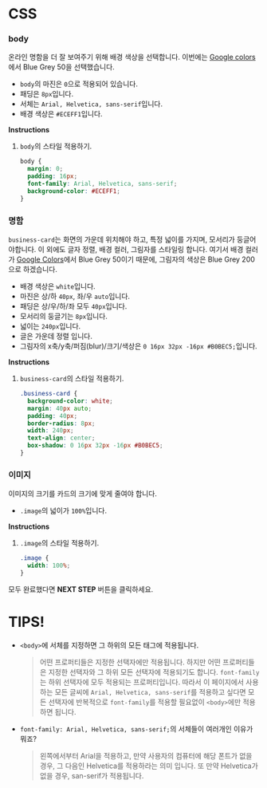 # CSS
### body 
온라인 명함을 더 잘 보여주기 위해 배경 색상을 선택합니다. 이번에는 [Google colors][1]에서 Blue Grey 50을 선택했습니다.
* `body`의 마진은 `0`으로 적용되어 있습니다.
* 패딩은 `8px`입니다. 
* 서체는 `Arial, Helvetica, sans-serif`입니다.
* 배경 색상은 `#ECEFF1`입니다.

**Instructions**
1. `body`의 스타일 적용하기. 
    ```css
    body {
      margin: 0;
      padding: 16px;
      font-family: Arial, Helvetica, sans-serif;
      background-color: #ECEFF1;
    }
    ```



### 명함
`business-card`는 화면의 가운데 위치해야 하고, 특정 넓이를 가지며, 모서리가 둥글어야합니다. 이 외에도 글자 정렬, 배경 컬러, 그림자를 스타일링 합니다. 여기서 배경 컬러가 [Google Colors][1]에서 Blue Grey 50이기 때문에, 그림자의 색상은 Blue Grey 200으로 하겠습니다. 
* 배경 색상은 `white`입니다.
* 마진은 상/하 `40px`, 좌/우 `auto`입니다.
* 패딩은 상/우/하/좌 모두 `40px`입니다.
* 모서리의 둥글기는 `8px`입니다.
* 넓이는 `240px`입니다. 
* 글은 가운데 정렬 입니다.
* 그림자의 x축/y축/퍼짐(blur)/크기/색상은 `0 16px 32px -16px #B0BEC5;`입니다.

**Instructions**
1. `business-card`의 스타일 적용하기.
    ```css
    .business-card {
      background-color: white;
      margin: 40px auto;
      padding: 40px;
      border-radius: 8px;
      width: 240px;
      text-align: center;
      box-shadow: 0 16px 32px -16px #B0BEC5;
    }
    ```



### 이미지
이미지의 크기를 카드의 크기에 맞게 줄여야 합니다.
* `.image`의 넓이가 `100%`입니다.

**Instructions**
1. `.image`의 스타일 적용하기.
    ```css
    .image {
      width: 100%;
    }
    ```
    
    
    
모두 완료했다면 **NEXT STEP** 버튼을 클릭하세요.



# TIPS! 
* `<body>`에 서체를 지정하면 그 하위의 모든 태그에 적용됩니다.
    > 어떤 프로퍼티들은 지정한 선택자에만 적용됩니다. 하지만 어떤 프로퍼티들은 지정한 선택자와 그 하위 모든 선택자에 적용되기도 합니다. `font-family`는 하위 선택자에 모두 적용되는 프로퍼티입니다. 따라서 이 페이지에서 사용하는 모든 글씨에 `Arial, Helvetica, sans-serif`를 적용하고 싶다면 모든 선택자에 반복적으로 `font-family`를 적용할 필요없이 `<body>`에만 적용하면 됩니다.     
* `font-family: Arial, Helvetica, sans-serif;`의 서체들이 여러개인 이유가 뭐죠?
    > 왼쪽에서부터 Arial을 적용하고, 만약 사용자의 컴퓨터에 해당 폰트가 없을 경우, 그 다음인 Helvetica를 적용하라는 의미 입니다. 또 만약 Helvetica가 없을 경우, san-serif가 적용됩니다.

[1]: https://material.io/design/color/#color-usage-palettes

